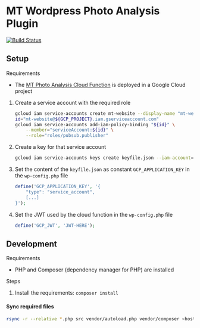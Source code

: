 # MT Wordpress Photo Analysis Plugin

[![Build Status](https://travis-ci.org/MirosTruckstop/mt-wp-photo-analysis-plugin.svg?branch=master)](https://travis-ci.org/MirosTruckstop/mt-wp-photo-analysis-plugin)

## Setup

Requirements
* The [MT Photo Analysis Cloud Function](https://github.com/MirosTruckstop/mt-photo-analysis-function) is deployed in a Google Cloud project

1. Create a service account with the required role
    ```sh
    gcloud iam service-accounts create mt-website --display-name "mt-website"
    id="mt-website@${GCP_PROJECT}.iam.gserviceaccount.com"
    gcloud iam service-accounts add-iam-policy-binding "${id}" \
        --member="serviceAccount:${id}" \
        --role="roles/pubsub.publisher"
   ```

2. Create a key for that service account
    ```sh
    gcloud iam service-accounts keys create keyfile.json --iam-account="${id}"
    ```

3. Set the content of the `keyfile.json` as constant `GCP_APPLICATION_KEY` in the `wp-config.php` file
    ```php
    define('GCP_APPLICATION_KEY', '{
        "type": "service_account",
        [...]
    }');
    ```

4. Set the JWT used by the cloud function in the `wp-config.php` file
    ```php
    define('GCP_JWT', 'JWT-HERE');
    ```

## Development

Requirements
* PHP and Composer (dependency manager for PHP) are installed

Steps
1. Install the requirements: `composer install`

#### Sync required files

```sh
rsync -r --relative *.php src vendor/autoload.php vendor/composer <host>:<wordpress-dir>/wp-content/plugins/mt-wp-photo-analysis/
```
